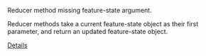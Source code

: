 ﻿Reducer method missing feature-state argument.

Reducer methods take a current feature-state object as their first parameter,
and return an updated feature-state object.

[Details](https://github.com/mrpmorris/Fluxor/tree/master/Source/Tutorials/01-BasicConcepts/01A-StateActionsReducersTutorial#user-content-reacting-to-the-action-to-change-state)
